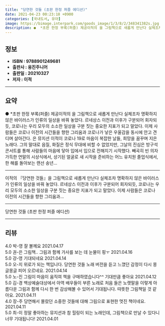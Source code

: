 ```yaml
---
title: "당연한 것들 (초판 한정 퍼즐 에디션)"
date: 2021-04-23 00:23:18 +0900
categories: [국내도서, 유아]
image: https://bimage.interpark.com/goods_image/1/3/8/2/348341382s.jpg
description: ●  *초판 한정 부록(퍼즐) 제공이적의 을 그림책으로 새롭게 만난다 실체조차 명확하지 않은 바이러스가 인류의 일상을 바꿔 놓았다. 르네상스 이전과 이후가 구분되어 회자되듯, 코로나는 우리 모두의 소소한 일상을 구분 짓는 중요한 지표가 되고 말았다. 이제 사람들은 코로나 이전의 시간들을 향한 그리움과 코
---
```


## **정보**

- **ISBN : 9788901249681**
- **출판사 : 웅진주니어**
- **출판일 : 20210327**
- **저자 : 이적**

------



## **요약**

●  *초판 한정 부록(퍼즐) 제공이적의 을 그림책으로 새롭게 만난다 실체조차 명확하지 않은 바이러스가 인류의 일상을 바꿔 놓았다. 르네상스 이전과 이후가 구분되어 회자되듯, 코로나는 우리 모두의 소소한 일상을 구분 짓는 중요한 지표가 되고 말았다. 이제 사람들은 코로나 이전의 시간들을 향한 그리움과 코로나가 낳은 우울감을 동시에 안고 견디며 살아간다. 은 뮤지션 이적이 코로나 19로 마음이 복잡한 날들, 희망을 꿈꾸며 지은 노래다. 그의 말대로 음질, 화질은 정식 무대에 비할 수 없었지만, 그날의 진심은 방구석 콘서트를 통해 사람들의 마음에 닿아 입에서 입으로 전해지기 시작했다. 빼곡히 빈 의자 가득한 연말의 시상식에서, 상기된 얼굴로 새 시작을 준비하는 어느 유치원 졸업식에서, 한 해를 돌아보는 랜선 송년...

------

이적의 『당연한 것들』을 그림책으로 새롭게 만난다 &#x0D;&#x0D;실체조차 명확하지 않은 바이러스가 인류의 일상을 바꿔 놓았다. 르네상스 이전과 이후가 구분되어 회자되듯, 코로나는 우리 모두의 소소한 일상을 구분 짓는 중요한 지표가 되고 말았다. 이제 사람들은 코로나 이전의 시간들을 향한 그리움과... 

------


당연한 것들 (초판 한정 퍼즐 에디션) 

------


## **리뷰** 

4.0 박-영 잘 볼께요 2021.04.17 <br/>5.0 권-은 그림책.. 그림과 함께 가사를 보는 데 눈물이 핑ㅜ 2021.04.16 <br/>5.0 강-영 기대되네요 2021.04.14 <br/>5.0 오-지 위로가 되는 책입니다. 당연한 것들  노래  버전을 듣고 느꼈던 감정이 다시 몽글몽글 피어 오르네요.  2021.04.14 <br/>5.0 노-진 그림이 마음이 움직여 책을 구매하였습니다^^
기대만큼 좋아요 2021.04.12 <br/>5.0 김-경 백상예술대상에서 아역 배우들이 부른 노래로 처음 들은 노랫말을 이렇게 아름다운 그림과 함께 다시 한 번 감상해볼 수 있어서 기대됩니다. 따뜻한 그림책일 것 같아요. 2021.04.11 <br/>4.0 장-주 당연해서 몰랐던 소중한 것들에 대해 그림으로 표현한 멋진 책이네요. 2021.04.11 <br/>5.0 최-이 정말 좋아하는 뮤지션과 참 힐링이 되는 노래인데, 그림책으로 만날 수 있다니 너무 기대됩니다! 2021.04.01 <br/>